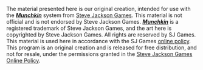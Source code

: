 The material presented here is our original creation, intended for use with the <a href="http://www.sjgames.com/munchkin/"><b><i>Munchkin</i></b></a> system from <a href="http://www.sjgames.com/">Steve Jackson Games</a>. This material is not official and is not endorsed by Steve Jackson Games.
<a href="http://www.sjgames.com/munchkin/"><b><i>Munchkin</i></b></a> is a registered trademark of Steve Jackson Games, and the art here is copyrighted by Steve Jackson Games. All rights are reserved by SJ Games. This material is used here in accordance with the SJ Games <a href="http://www.sjgames.com/general/online_policy.html">online policy</a>.
This program is an original creation and is released for free distribution, and not for resale, under the permissions granted in the <a href="http://www.sjgames.com/general/online_policy.html">Steve Jackson Games Online Policy</a>.
